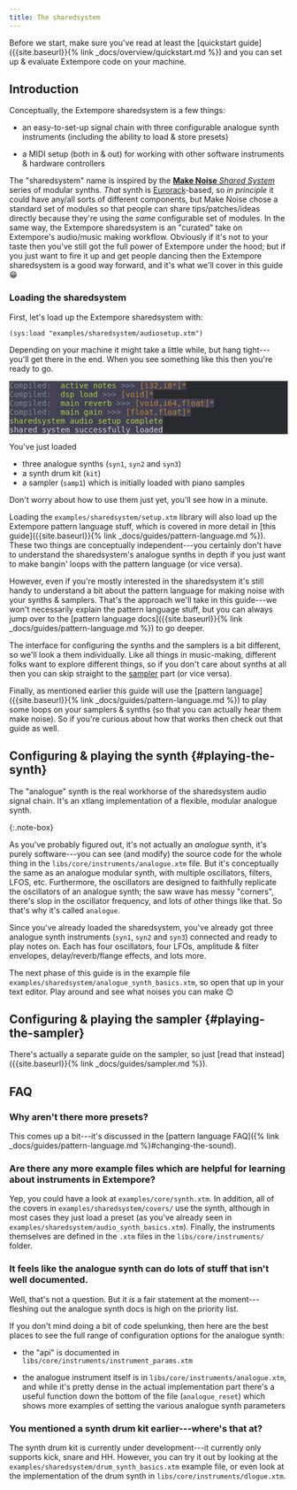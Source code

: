 ```yaml
---
title: The sharedsystem
---
```


Before we start, make sure you've read at least the [quickstart
guide]({{site.baseurl}}{% link _docs/overview/quickstart.md %}) and you can set
up & evaluate Extempore code on your machine.

## Introduction

Conceptually, the Extempore sharedsystem is a few things:

- an easy-to-set-up signal chain with three configurable analogue synth
  instruments (including the ability to load & store presets)

- a MIDI setup (both in & out) for working with other software instruments &
  hardware controllers

The "sharedsystem" name is inspired by the [**Make Noise** _Shared
System_](http://www.makenoisemusic.com/synthesizers/black-and-gold-shared-system-plus)
series of modular synths. _That_ synth is
[Eurorack](https://en.wikipedia.org/wiki/Eurorack)-based, so _in principle_ it
could have any/all sorts of different components, but Make Noise chose a
standard set of modules so that people can share tips/patches/ideas directly
because they're using the _same_ configurable set of modules. In the same way,
the Extempore sharedsystem is an "curated" take on Extempore's audio/music
making workflow. Obviously if it's not to your taste then you've still got the
full power of Extempore under the hood; but if you just want to fire it up and
get people dancing then the Extempore sharedsystem is a good way forward, and
it's what we'll cover in this guide 😁

### Loading the sharedsystem

First, let's load up the Extempore sharedsystem with:

```extempore
(sys:load "examples/sharedsystem/audiosetup.xtm")
```

Depending on your machine it might take a little while, but hang tight---you'll
get there in the end. When you see something like this then you're ready to go.

<pre style="color: #b2b2b2; background-color: #292b2e;">
<span style="color: #7E8A90; background-color: #444155;">Compiled:  </span><span style="color: #ADCF44; background-color: #444155;">active_notes</span><span style="color: #7E8A90; background-color: #444155;"> &gt;&gt;&gt; </span><span style="color: #BE8A2D; background-color: #444155;">[i32,i8*]*</span><span style="color: #7E8A90; background-color: #444155;">
Compiled:  </span><span style="color: #ADCF44; background-color: #444155;">dsp_load</span><span style="color: #7E8A90; background-color: #444155;"> &gt;&gt;&gt; </span><span style="color: #BE8A2D; background-color: #444155;">[void]*</span><span style="color: #7E8A90; background-color: #444155;">
Compiled:  </span><span style="color: #ADCF44; background-color: #444155;">main_reverb</span><span style="color: #7E8A90; background-color: #444155;"> &gt;&gt;&gt; </span><span style="color: #BE8A2D; background-color: #444155;">[void,i64,float]*</span><span style="color: #7E8A90; background-color: #444155;">
Compiled:  </span><span style="color: #ADCF44; background-color: #444155;">main_gain</span><span style="color: #7E8A90; background-color: #444155;"> &gt;&gt;&gt; </span><span style="color: #BE8A2D; background-color: #444155;">[float,float]*</span><span style="color: #7E8A90; background-color: #444155;">
</span><span style="color: #ADCF44; background-color: #444155;">sharedsystem audio setup complete
</span><span style="color: #D3D2D1; background-color: #444155;">shared system successfully loaded
</span></pre>

You've just loaded

- three analogue synths (`syn1`, `syn2` and `syn3`)
- a synth drum kit (`kit`)
- a sampler (`samp1`) which is initially loaded with piano samples

Don't worry about how to use them just yet, you'll see how in a minute.

<div class="note-box" markdown="1">

Loading the `examples/sharedsystem/setup.xtm` library will also load up the
Extempore pattern language stuff, which is covered in more detail in [this
guide]({{site.baseurl}}{% link _docs/guides/pattern-language.md %}). These two
things are conceptually independent---you certainly don't have to understand the
sharedsystem's analogue synths in depth if you just want to make bangin' loops
with the pattern language (or vice versa).

However, even if you're mostly interested in the sharedsystem it's still handy
to understand a bit about the pattern language for making noise with your synths
& samplers. That's the approach we'll take in this guide---we won't necessarily
explain the pattern language stuff, but you can always jump over to the [pattern
language docs]({{site.baseurl}}{% link _docs/guides/pattern-language.md %}) to
go deeper.

</div>

The interface for configuring the synths and the samplers is a bit different, so
we'll look a them individually. Like all things in music-making, different folks
want to explore different things, so if you don't care about synths at all then
you can skip straight to the [sampler](#playing-the-sampler) part (or vice
versa).

Finally, as mentioned earlier this guide will use the [pattern
language]({{site.baseurl}}{% link _docs/guides/pattern-language.md %}) to play
some loops on your samplers & synths (so that you can actually hear them make
noise). So if you're curious about how that works then check out that guide as
well.

## Configuring & playing the synth {#playing-the-synth}

The "analogue" synth is the real workhorse of the sharedsystem audio signal
chain. It's an xtlang implementation of a flexible, modular analogue synth.

{:.note-box}

As you've probably figured out, it's not actually an _analogue_ synth, it's
purely software---you can see (and modify) the source code for the whole thing
in the `libs/core/instruments/analogue.xtm` file. But it's conceptually the same
as an analogue modular synth, with multiple oscillators, filters, LFOS, etc.
Furthermore, the oscillators are designed to faithfully replicate the
oscillators of an analogue synth; the saw wave has messy "corners", there's slop
in the oscillator frequency, and lots of other things like that. So that's why
it's called `analogue`.

Since you've already loaded the sharedsystem, you've already got three analogue
synth instruments (`syn1`, `syn2` and `syn3`) connected and ready to play notes
on. Each has four oscillators, four LFOs, amplitude & filter envelopes,
delay/reverb/flange effects, and lots more.

The next phase of this guide is in the example file
`examples/sharedsystem/analogue_synth_basics.xtm`, so open that up in your text
editor. Play around and see what noises you can make 😊

## Configuring & playing the sampler {#playing-the-sampler}

There's actually a separate guide on the sampler, so just [read that
instead]({{site.baseurl}}{% link _docs/guides/sampler.md %}).

## FAQ

### Why aren't there more presets?

This comes up a bit---it's discussed in the [pattern language FAQ]({% link
_docs/guides/pattern-language.md %}#changing-the-sound).

### Are there any more example files which are helpful for learning about instruments in Extempore?

Yep, you could have a look at `examples/core/synth.xtm`. In addition, all of the
covers in `examples/sharedsystem/covers/` use the synth, although in most cases
they just load a preset (as you've already seen in
`examples/sharedsystem/audio_synth_basics.xtm`). Finally, the instruments
themselves are defined in the `.xtm` files in the `libs/core/instruments/`
folder.

### It feels like the analogue synth can do lots of stuff that isn't well documented.

Well, that's not a question. But it _is_ a fair statement at the
moment---fleshing out the analogue synth docs is high on the priority list.

If you don't mind doing a bit of code spelunking, then here are the best places
to see the full range of configuration options for the analogue synth:

- the "api" is documented in `libs/core/instruments/instrument_params.xtm`

- the analogue instrument itself is in `libs/core/instruments/analogue.xtm`, and
  while it's pretty dense in the actual implementation part there's a useful
  function down the bottom of the file (`analogue_reset`) which shows more
  examples of setting the various analogue synth parameters

### You mentioned a synth drum kit earlier---where's that at?

The synth drum kit is currently under development---it currently only supports
kick, snare and HH. However, you can try it out by looking at the
`examples/sharedsystem/drum_synth_basics.xtm` example file, or even look at the
implementation of the drum synth in `libs/core/instruments/dlogue.xtm`.
